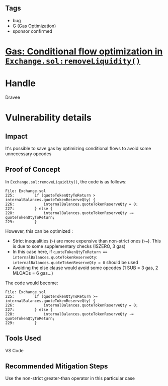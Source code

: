 ## Tags

- bug
- G (Gas Optimization)
- sponsor confirmed

# [Gas: Conditional flow optimization in `Exchange.sol:removeLiquidity()`](https://github.com/code-423n4/2022-01-elasticswap-findings/issues/28) 

# Handle

Dravee


# Vulnerability details

## Impact  
It's possible to save gas by optimizing conditional flows to avoid some unnecessary opcodes
  
## Proof of Concept  
In `Exchange.sol:removeLiquidity()`, the code is as follows:
```
File: Exchange.sol
225:         if (quoteTokenQtyToReturn > internalBalances.quoteTokenReserveQty) {
226:             internalBalances.quoteTokenReserveQty = 0;
227:         } else {
228:             internalBalances.quoteTokenReserveQty -= quoteTokenQtyToReturn;
229:         }
``` 

However, this can be optimized :  
- Strict inequalities (`>`) are more expensive than non-strict ones (`>=`). This is due to some supplementary checks (ISZERO, 3 gas)  
- In this case here, if `quoteTokenQtyToReturn == internalBalances.quoteTokenReserveQty`: `internalBalances.quoteTokenReserveQty = 0` should be used  
- Avoiding the else clause would avoid some opcodes (1 SUB = 3 gas, 2 MLOADs = 6 gas...)  
  
The code would become:  
```
File: Exchange.sol
225:         if (quoteTokenQtyToReturn >= internalBalances.quoteTokenReserveQty) {
226:             internalBalances.quoteTokenReserveQty = 0;
227:         } else {
228:             internalBalances.quoteTokenReserveQty -= quoteTokenQtyToReturn;
229:         }
```  
  
## Tools Used  
VS Code  
  
## Recommended Mitigation Steps  
Use the non-strict greater-than operator in this particular case


